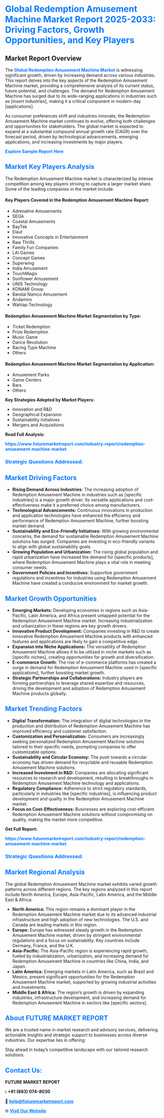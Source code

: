 <h1 style="color: #007BFF;">Global Redemption Amusement Machine Market Report 2025-2033: Driving Factors, Growth Opportunities, and Key Players</h1>

<section id="overview">
<h2>Market Report Overview</h2>
<p>The <a href="https://www.futuremarketreport.com/industry-report/redemption-amusement-machine-market" style="color: #007BFF; text-decoration: none;"><strong>Global Redemption Amusement Machine Market</strong></a> is witnessing significant growth, driven by increasing demand across various industries. This report delves into the key aspects of the Redemption Amusement Machine market, providing a comprehensive analysis of its current status, future potential, and challenges. The demand for Redemption Amusement Machine has surged due to its wide-ranging applications in industries such as [insert industries], making it a critical component in modern-day [applications].</p>
<p>As consumer preferences shift and industries innovate, the Redemption Amusement Machine market continues to evolve, offering both challenges and opportunities for stakeholders. The global market is expected to expand at a substantial compound annual growth rate (CAGR) over the forecast period, driven by technological advancements, emerging applications, and increasing investments by major players.</p>
</section>

<section id="overview">
<p><a href="https://www.futuremarketreport.com/request-sample/reportId=27514" style="color: #007BFF; text-decoration: none;"><strong>Explore Sample Report Here</strong></a></p>
</section>

<section id="key-players">
<h2 style="color: #007BFF;">Market Key Players Analysis</h2>
<p>The Redemption Amusement Machine market is characterized by intense competition among key players striving to capture a larger market share. Some of the leading companies in the market include:</p>
<h4>Key Players Covered in the Redemption Amusement Machine Report:</h4>
<ul><li>Adrenaline Amusements</li><li>SEGA</li><li>Coastal Amusements</li><li>BayTek</li><li>Elaut</li><li>Innovative Concepts in Entertainment</li><li>Raw Thrills</li><li>Family Fun Companies</li><li>LAI Games</li><li>Concept Games</li><li>Superwing</li><li>India Amusement</li><li>TouchMagix</li><li>Sunflower Amusement</li><li>UNIS Technology</li><li>KONAMI Group</li><li>Bandai Namco Amusement</li><li>Andamiro</li><li>Wahlap Technology</li></ul>
<h4>Redemption Amusement Machine Market Segmentation by Type:</h4>
<ul><li>Ticket Redemption</li><li>Prize Redemption</li><li>Music Game</li><li>Dance Revolution</li><li>Racing Type Machine</li><li>Others</li></ul>

<h4>Redemption Amusement Machine Market Segmentation by Application:</h4>
<ul><li>Amusement Parks</li><li>Game Centers</li><li>Bars</li><li>Others</li></ul>
<p><strong>Key Strategies Adopted by Market Players:</strong></p>
<ul>
<li>Innovation and R&D</li>
<li>Geographical Expansion</li>
<li>Sustainability Initiatives</li>
<li>Mergers and Acquisitions</li>
</ul>
</section>

<section>
<p><strong>Read Full Analysis: </strong></p><a href="https://www.futuremarketreport.com/industry-report/redemption-amusement-machine-market" style="color: #007BFF; text-decoration: none;"><strong>https://www.futuremarketreport.com/industry-report/redemption-amusement-machine-market</strong></a>
<h3 style="color: #007BFF;">Strategic Questions Addressed:</h3>
</section>

<section id="driving-factors">
<h2 style="color: #007BFF;">Market Driving Factors</h2>
<ul>
<li><strong>Rising Demand Across Industries:</strong> The increasing adoption of Redemption Amusement Machine in industries such as [specific industries] is a major growth driver. Its versatile applications and cost-effectiveness make it a preferred choice among manufacturers.</li>
<li><strong>Technological Advancements:</strong> Continuous innovations in production and application technologies have enhanced the efficiency and performance of Redemption Amusement Machine, further boosting market demand.</li>
<li><strong>Sustainability and Eco-Friendly Initiatives:</strong> With growing environmental concerns, the demand for sustainable Redemption Amusement Machine solutions has surged. Companies are investing in eco-friendly variants to align with global sustainability goals.</li>
<li><strong>Growing Population and Urbanization:</strong> The rising global population and rapid urbanization have increased the demand for [specific products], where Redemption Amusement Machine plays a vital role in meeting consumer needs.</li>
<li><strong>Government Policies and Incentives:</strong> Supportive government regulations and incentives for industries using Redemption Amusement Machine have created a conducive environment for market growth.</li>
</ul>
</section>

<section id="growth-opportunities">
<h2 style="color: #007BFF;">Market Growth Opportunities</h2>
<ul>
<li><strong>Emerging Markets:</strong> Developing economies in regions such as Asia-Pacific, Latin America, and Africa present untapped potential for the Redemption Amusement Machine market. Increasing industrialization and urbanization in these regions are key growth drivers.</li>
<li><strong>Innovative Product Development:</strong> Companies investing in R&D to create innovative Redemption Amusement Machine products with enhanced features and applications are likely to gain a competitive edge.</li>
<li><strong>Expansion into Niche Applications:</strong> The versatility of Redemption Amusement Machine allows it to be utilized in niche markets such as [specific niches], creating opportunities for growth and diversification.</li>
<li><strong>E-commerce Growth:</strong> The rise of e-commerce platforms has created a surge in demand for Redemption Amusement Machine used in [specific applications], further boosting market growth.</li>
<li><strong>Strategic Partnerships and Collaborations:</strong> Industry players are forming partnerships to leverage shared expertise and resources, driving the development and adoption of Redemption Amusement Machine products globally.</li>
</ul>
</section>

<section id="trending-factors">
<h2 style="color: #007BFF;">Market Trending Factors</h2>
<ul>
<li><strong>Digital Transformation:</strong> The integration of digital technologies in the production and distribution of Redemption Amusement Machine has improved efficiency and customer satisfaction.</li>
<li><strong>Customization and Personalization:</strong> Consumers are increasingly seeking personalized Redemption Amusement Machine solutions tailored to their specific needs, prompting companies to offer customizable options.</li>
<li><strong>Sustainability and Circular Economy:</strong> The push towards a circular economy has driven demand for recyclable and reusable Redemption Amusement Machine solutions.</li>
<li><strong>Increased Investment in R&D:</strong> Companies are allocating significant resources to research and development, resulting in breakthroughs in Redemption Amusement Machine technology and applications.</li>
<li><strong>Regulatory Compliance:</strong> Adherence to strict regulatory standards, particularly in industries like [specific industries], is influencing product development and quality in the Redemption Amusement Machine market.</li>
<li><strong>Focus on Cost-Effectiveness:</strong> Businesses are exploring cost-efficient Redemption Amusement Machine solutions without compromising on quality, making the market more competitive.</li>
</ul>
</section>

<section>
<p><strong>Get Full Report: </strong></p><a href="https://www.futuremarketreport.com/industry-report/redemption-amusement-machine-market" style="color: #007BFF; text-decoration: none;"><strong>https://www.futuremarketreport.com/industry-report/redemption-amusement-machine-market</strong></a>
<h3 style="color: #007BFF;">Strategic Questions Addressed:</h3>
</section>


<section id="regional-analysis">
<h2 style="color: #007BFF;">Market Regional Analysis</h2>
<p>The global Redemption Amusement Machine market exhibits varied growth patterns across different regions. The key regions analyzed in this report include North America, Europe, Asia-Pacific, Latin America, and the Middle East & Africa:</p>
<ul>
<li><strong>North America:</strong> This region remains a dominant player in the Redemption Amusement Machine market due to its advanced industrial infrastructure and high adoption of new technologies. The U.S. and Canada are leading markets in this region.</li>
<li><strong>Europe:</strong> Europe has witnessed steady growth in the Redemption Amusement Machine market, driven by stringent environmental regulations and a focus on sustainability. Key countries include Germany, France, and the U.K.</li>
<li><strong>Asia-Pacific:</strong> The Asia-Pacific region is experiencing rapid growth, fueled by industrialization, urbanization, and increasing demand for Redemption Amusement Machine in countries like China, India, and Japan.</li>
<li><strong>Latin America:</strong> Emerging markets in Latin America, such as Brazil and Mexico, present significant opportunities for the Redemption Amusement Machine market, supported by growing industrial activities and investments.</li>
<li><strong>Middle East & Africa:</strong> The region’s growth is driven by expanding industries, infrastructure development, and increasing demand for Redemption Amusement Machine in sectors like [specific sectors].</li>
</ul>
</section>

<footer>
<h2 style="color: #007BFF;">About FUTURE MARKET REPORT</h2>
<p>We are a trusted name in market research and advisory services, delivering actionable insights and strategic support to businesses across diverse industries. Our expertise lies in offering:</p>

<p>Stay ahead in today’s competitive landscape with our tailored research solutions.</p>

<h2 style="color: #007BFF;">Contact Us:</h2>
<p><strong>FUTURE MARKET REPORT</strong></p>
<p>📞 <strong>+91 (883) 074-8030</strong></p>
<p>📧 <strong><a href="mailto:help@futuremarketreport.com" style="color: #007BFF;">help@futuremarketreport.com</a></strong></p>
<p>🌐 <strong><a href="https://www.futuremarketreport.com/" style="color: #007BFF;">Visit Our Website</a></strong></p>
</footer>